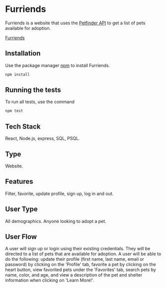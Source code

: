 # Furriends

Furriends is a website that uses the [Petfinder API](https://www.petfinder.com/developers/v2/docs/) to get a list of pets available for adoption.

[Furriends](https://furriends.surge.sh/)

## Installation

Use the package manager [npm](https://www.npmjs.com/) to install Furriends.

```bash
npm install
```

## Running the tests

To run all tests, use the command

```bash
npm test
```

## Tech Stack

React, Node.js, express, SQL, PSQL.

## Type

Website.

## Features

Filter, favorite, update profile, sign up, log in and out.

## User Type

All demographics. Anyone looking to adopt a pet.

## User Flow

A user will sign up or login using their existing credentials. They will be directed to a list of pets that are available for adoption. A user will be able to do the following: update their profile (first name, last name, email or password) by clicking on the 'Profile' tab, favorite a pet by clicking on the heart button, view favorited pets under the 'Favorites' tab, search pets by name, color, and age, and view a description of the pet and shelter information when clicking on 'Learn More!'.
